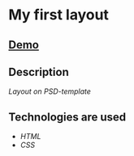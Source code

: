 # My first layout

## [Demo](https://dimavasilenko.github.io/first-layout/)

## Description

*Layout on PSD-template*

## Technologies are used

- *HTML*
- *CSS*
